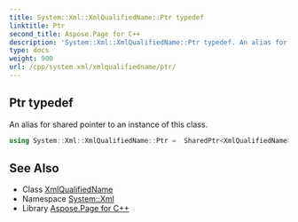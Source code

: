 ```yaml
---
title: System::Xml::XmlQualifiedName::Ptr typedef
linktitle: Ptr
second_title: Aspose.Page for C++
description: 'System::Xml::XmlQualifiedName::Ptr typedef. An alias for shared pointer to an instance of this class in C++.'
type: docs
weight: 900
url: /cpp/system.xml/xmlqualifiedname/ptr/
---
```

## Ptr typedef


An alias for shared pointer to an instance of this class.

```cpp
using System::Xml::XmlQualifiedName::Ptr =  SharedPtr<XmlQualifiedName>
```

## See Also

* Class [XmlQualifiedName](../)
* Namespace [System::Xml](../../)
* Library [Aspose.Page for C++](../../../)
